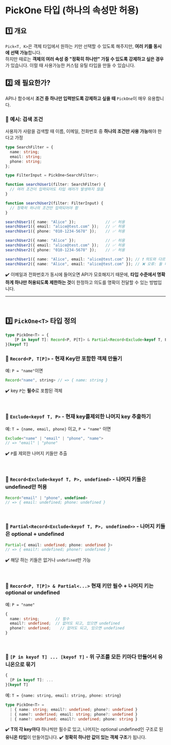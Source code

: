 # PickOne 타입 (하나의 속성만 허용)
## 1️⃣ 개요
`Pick<T, K>`은 객체 타입에서 원하는 키만 선택할 수 있도록 해주지만, **여러 키를 동시에 선택 가능**합니다.  
하지만 때로는 **객체의 여러 속성 중 "정확히 하나만" 가질 수 있도록 강제하고 싶은 경우**가 있습니다.
이럴 때 사용가능한 커스텀 유틸 타입을 만들 수 있습니다.

## 2️⃣ 왜 필요한가?
API나 함수에서 **조건 중 하나만 입력받도록 강제하고 싶을 때** `PickOne`이 매우 유용합니다.

### 🧐 예시: 검색 조건
사용자가 사람을 검색할 때 이름, 이메일, 전화번호 중 **하나의 조건만 사용 가능**해야 한다고 가정
```ts
type SearchFilter = {
  name: string;
  email: string;
  phone: string;
};

type FilterInput = PickOne<SearchFilter>;

function searchUser1(filter: SearchFilter) {
  // 여러 조건이 입력되어도 타입 에러가 발생하지 않음
}

function searchUser2(filter: FilterInput) {
  // 정확히 하나의 조건만 입력되어야 함
}
```
```ts
searchUser1({ name: "Alice" });             // ✅ 허용
searchUser1({ email: "alice@test.com" });   // ✅ 허용
searchUser1({ phone: "010-1234-5678" });    // ✅ 허용

searchUser2({ name: "Alice" });             // ✅ 허용
searchUser2({ email: "alice@test.com" });   // ✅ 허용
searchUser2({ phone: "010-1234-5678" });    // ✅ 허용

searchUser1({ name: "Alice", email: "alice@test.com" }); // ❗ 의도와 다르게 타입 에러 없음
searchUser2({ name: "Alice", email: "alice@test.com" }); // ❌ 오류: 둘 다 있으면 안 됨
```
✔️ 이메일과 전화번호가 동시에 들어오면 API가 모호해지기 때문에, **타입 수준에서 명확하게 하나만 허용되도록 제한하는 것**이 한정하고 의도를 명확이 전달할 수 있는 방법입니다.

--- 
<br>

## 3️⃣ `PickOne<T>` 타입 정의
```ts
type PickOne<T> = {
	[P in keyof T]: Record<P, P[T]> & Partial<Record<Exclude<keyof T, P>, undefined>>;
}[keyof T]
```

### 🔹 `Record<P, T[P]>` - 현재 Key만 포함한 객체 만들기
예: `P = "name"`이면
```ts
Record<"name", string> // => { name: string }
```
✔️ key `P`는 **필수**로 포함된 객체

<br>

### 🔹 `Exclude<keyof T, P>` - 현재 key를제외한 나머지 key 추출하기
예: `T = {name, email, phone}` 이고, `P = "name"` 이면
```ts
Exclude<"name" | "email" | "phone", "name"> 
// => "email" | "phone"
```
✔️ `P`를 제외한 나머지 키들만 추출

<br>

### 🔹 `Record<Exclude<keyof T, P>, undefined>` - 나머지 키들은 undefined만 허용
```ts
Record<"email" | "phone", undefined>
// => { email: undefined; phone: undefined }
```

<br>

### 🔹 `Partial<Record<Exclude<keyof T, P>, undefined>>` - 나머지 키들은 optional + undefined
```ts
Partial<{ email: undefined; phone: undefined }>
// => { email?: undefined; phone?: undefined }
```
✔️ 해당 하는 키들은 없거나 `undefined`만 가능

<br>

### 🔹 `Record<P, T[P]> & Partial<...>` 현재 키만 필수 + 나머지 키는 optional or undefined
예: `P = "name"`
```ts
{
  name: string;       // 필수
  email?: undefined;  // 없어도 되고, 있으면 undefined
  phone?: undefined;	// 없어도 되고, 있으면 undefined
}
```

<br>

### 🔹 `[P in keyof T] ... [keyof T]` - 위 구조를 모든 키마다 만들어서 유니온으로 묶기
```ts
{
  [P in keyof T]: ...
}[keyof T]
```
예: `T = {name: string, email: string, phone: string}`
```ts
type PickOne<T> =
  | { name: string; email?: undefined; phone?: undefined }
  | { name?: undefined; email: string; phone?: undefined }
  | { name?: undefined; email?: undefined; phone: string }
```
✔️ **T의 각 key마다** 하나씩만 필수로 있고, 나머지는 optional undefined인 구조로 된 **유니온 타입**이 만들어집니다.
✔️ **정확히 하나만 값이 있는 객체 구조**가 됩니다.